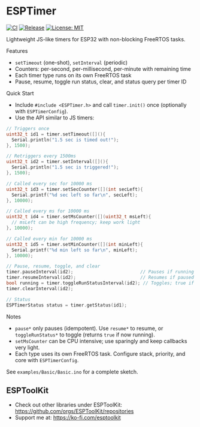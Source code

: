 # ESPTimer

[![CI](https://github.com/ESPToolKit/esp-timer/actions/workflows/ci.yml/badge.svg)](https://github.com/ESPToolKit/esp-timer/actions/workflows/ci.yml)
[![Release](https://img.shields.io/github/v/release/ESPToolKit/esp-timer?sort=semver)](https://github.com/ESPToolKit/esp-timer/releases)
[![License: MIT](https://img.shields.io/badge/License-MIT-yellow.svg)](LICENSE.md)

Lightweight JS-like timers for ESP32 with non-blocking FreeRTOS tasks.

Features
- `setTimeout` (one-shot), `setInterval` (periodic)
- Counters: per-second, per-millisecond, per-minute with remaining time
- Each timer type runs on its own FreeRTOS task
- Pause, resume, toggle run status, clear, and status query per timer ID

Quick Start
- Include `#include <ESPTimer.h>` and call `timer.init()` once (optionally with `ESPTimerConfig`).
- Use the API similar to JS timers:

```cpp
// Triggers once
uint32_t id1 = timer.setTimeout([](){
  Serial.println("1.5 sec is timed out!");
}, 1500);

// Retriggers every 1500ms
uint32_t id2 = timer.setInterval([](){
  Serial.println("1.5 sec is triggered!");
}, 1500);

// Called every sec for 10000 ms
uint32_t id3 = timer.setSecCounter([](int secLeft){
  Serial.printf("%d sec left so far\n", secLeft);
}, 10000);

// Called every ms for 10000 ms
uint32_t id4 = timer.setMsCounter([](uint32_t msLeft){
  // msLeft can be high frequency; keep work light
}, 10000);

// Called every min for 10000 ms
uint32_t id5 = timer.setMinCounter([](int minLeft){
  Serial.printf("%d min left so far\n", minLeft);
}, 10000);

// Pause, resume, toggle, and clear
timer.pauseInterval(id2);                         // Pauses if running
timer.resumeInterval(id2);                        // Resumes if paused
bool running = timer.toggleRunStatusInterval(id2); // Toggles; true if now running
timer.clearInterval(id2);

// Status
ESPTimerStatus status = timer.getStatus(id1);
```

Notes
- `pause*` only pauses (idempotent). Use `resume*` to resume, or `toggleRunStatus*` to toggle (returns `true` if now running).
- `setMsCounter` can be CPU intensive; use sparingly and keep callbacks very light.
- Each type uses its own FreeRTOS task. Configure stack, priority, and core with `ESPTimerConfig`.

See `examples/Basic/Basic.ino` for a complete sketch.

## ESPToolKit

- Check out other libraries under ESPToolKit: https://github.com/orgs/ESPToolKit/repositories
- Support me at: https://ko-fi.com/esptoolkit
